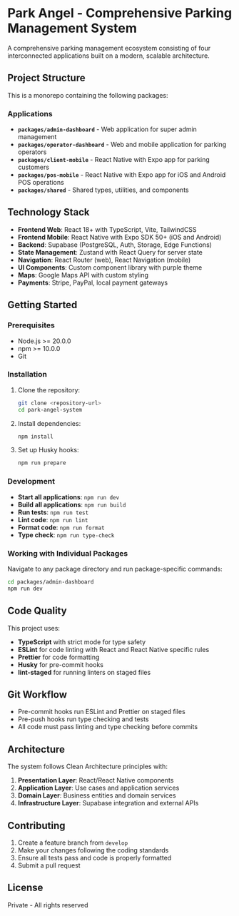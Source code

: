 # Park Angel - Comprehensive Parking Management System

A comprehensive parking management ecosystem consisting of four interconnected applications built on a modern, scalable architecture.

## Project Structure

This is a monorepo containing the following packages:

### Applications

- **`packages/admin-dashboard`** - Web application for super admin management
- **`packages/operator-dashboard`** - Web and mobile application for parking operators
- **`packages/client-mobile`** - React Native with Expo app for parking customers
- **`packages/pos-mobile`** - React Native with Expo app for iOS and Android POS operations
- **`packages/shared`** - Shared types, utilities, and components

## Technology Stack

- **Frontend Web**: React 18+ with TypeScript, Vite, TailwindCSS
- **Frontend Mobile**: React Native with Expo SDK 50+ (iOS and Android)
- **Backend**: Supabase (PostgreSQL, Auth, Storage, Edge Functions)
- **State Management**: Zustand with React Query for server state
- **Navigation**: React Router (web), React Navigation (mobile)
- **UI Components**: Custom component library with purple theme
- **Maps**: Google Maps API with custom styling
- **Payments**: Stripe, PayPal, local payment gateways

## Getting Started

### Prerequisites

- Node.js >= 20.0.0
- npm >= 10.0.0
- Git

### Installation

1. Clone the repository:

   ```bash
   git clone <repository-url>
   cd park-angel-system
   ```

2. Install dependencies:

   ```bash
   npm install
   ```

3. Set up Husky hooks:
   ```bash
   npm run prepare
   ```

### Development

- **Start all applications**: `npm run dev`
- **Build all applications**: `npm run build`
- **Run tests**: `npm run test`
- **Lint code**: `npm run lint`
- **Format code**: `npm run format`
- **Type check**: `npm run type-check`

### Working with Individual Packages

Navigate to any package directory and run package-specific commands:

```bash
cd packages/admin-dashboard
npm run dev
```

## Code Quality

This project uses:

- **TypeScript** with strict mode for type safety
- **ESLint** for code linting with React and React Native specific rules
- **Prettier** for code formatting
- **Husky** for pre-commit hooks
- **lint-staged** for running linters on staged files

## Git Workflow

- Pre-commit hooks run ESLint and Prettier on staged files
- Pre-push hooks run type checking and tests
- All code must pass linting and type checking before commits

## Architecture

The system follows Clean Architecture principles with:

1. **Presentation Layer**: React/React Native components
2. **Application Layer**: Use cases and application services
3. **Domain Layer**: Business entities and domain services
4. **Infrastructure Layer**: Supabase integration and external APIs

## Contributing

1. Create a feature branch from `develop`
2. Make your changes following the coding standards
3. Ensure all tests pass and code is properly formatted
4. Submit a pull request

## License

Private - All rights reserved
